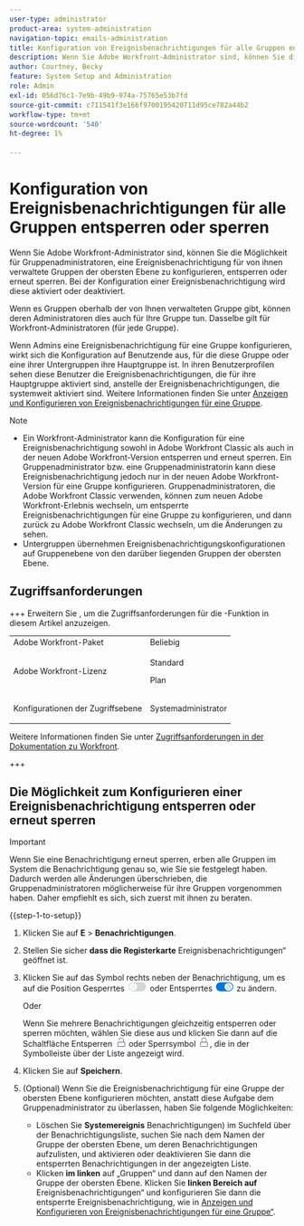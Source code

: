 ```yaml
---
user-type: administrator
product-area: system-administration
navigation-topic: emails-administration
title: Konfiguration von Ereignisbenachrichtigungen für alle Gruppen entsperren oder sperren
description: Wenn Sie Adobe Workfront-Administrator sind, können Sie die Möglichkeit für Gruppenadministratoren, eine Ereignisbenachrichtigung für von ihnen verwaltete Gruppen der obersten Ebene zu konfigurieren, entsperren oder erneut sperren. Bei der Konfiguration einer Ereignisbenachrichtigung wird diese aktiviert oder deaktiviert.
author: Courtney, Becky
feature: System Setup and Administration
role: Admin
exl-id: 056d76c1-7e9b-49b9-974a-75765e53b7fd
source-git-commit: c711541f3e166f9700195420711d95ce782a44b2
workflow-type: tm+mt
source-wordcount: '540'
ht-degree: 1%

---
```


# Konfiguration von Ereignisbenachrichtigungen für alle Gruppen entsperren oder sperren

Wenn Sie Adobe Workfront-Administrator sind, können Sie die Möglichkeit für Gruppenadministratoren, eine Ereignisbenachrichtigung für von ihnen verwaltete Gruppen der obersten Ebene zu konfigurieren, entsperren oder erneut sperren. Bei der Konfiguration einer Ereignisbenachrichtigung wird diese aktiviert oder deaktiviert.

Wenn es Gruppen oberhalb der von Ihnen verwalteten Gruppe gibt, können deren Administratoren dies auch für Ihre Gruppe tun. Dasselbe gilt für Workfront-Administratoren (für jede Gruppe).

Wenn Admins eine Ereignisbenachrichtigung für eine Gruppe konfigurieren, wirkt sich die Konfiguration auf Benutzende aus, für die diese Gruppe oder eine ihrer Untergruppen ihre Hauptgruppe ist. In ihren Benutzerprofilen sehen diese Benutzer die Ereignisbenachrichtigungen, die für ihre Hauptgruppe aktiviert sind, anstelle der Ereignisbenachrichtigungen, die systemweit aktiviert sind. Weitere Informationen finden Sie unter [Anzeigen und Konfigurieren von Ereignisbenachrichtigungen für eine Gruppe](../../../administration-and-setup/manage-groups/create-and-manage-groups/view-and-configure-event-notifications-group.md).

>[!NOTE]
>
>* Ein Workfront-Administrator kann die Konfiguration für eine Ereignisbenachrichtigung sowohl in Adobe Workfront Classic als auch in der neuen Adobe Workfront-Version entsperren und erneut sperren. Ein Gruppenadministrator bzw. eine Gruppenadministratorin kann diese Ereignisbenachrichtigung jedoch nur in der neuen Adobe Workfront-Version für eine Gruppe konfigurieren. Gruppenadministratoren, die Adobe Workfront Classic verwenden, können zum neuen Adobe Workfront-Erlebnis wechseln, um entsperrte Ereignisbenachrichtigungen für eine Gruppe zu konfigurieren, und dann zurück zu Adobe Workfront Classic wechseln, um die Änderungen zu sehen.
>* Untergruppen übernehmen Ereignisbenachrichtigungskonfigurationen auf Gruppenebene von den darüber liegenden Gruppen der obersten Ebene.
>

## Zugriffsanforderungen

+++ Erweitern Sie , um die Zugriffsanforderungen für die -Funktion in diesem Artikel anzuzeigen.

<table style="table-layout:auto"> 
 <col> 
 <col> 
 <tbody> 
  <tr> 
   <td role="rowheader">Adobe Workfront-Paket</td> 
   <td>Beliebig</td> 
  </tr> 
  <tr> 
   <td role="rowheader">Adobe Workfront-Lizenz</td> 
   <td>
   <p>Standard</p>
   <p>Plan</p></td> 
  </tr> 
  <tr> 
   <td role="rowheader">Konfigurationen der Zugriffsebene</td> 
   <td> <p>Systemadministrator</p> </td> 
  </tr> 
 </tbody> 
</table>

Weitere Informationen finden Sie unter [Zugriffsanforderungen in der Dokumentation zu Workfront](/help/quicksilver/administration-and-setup/add-users/access-levels-and-object-permissions/access-level-requirements-in-documentation.md).

+++

## Die Möglichkeit zum Konfigurieren einer Ereignisbenachrichtigung entsperren oder erneut sperren

>[!IMPORTANT]
>
>Wenn Sie eine Benachrichtigung erneut sperren, erben alle Gruppen im System die Benachrichtigung genau so, wie Sie sie festgelegt haben. Dadurch werden alle Änderungen überschrieben, die Gruppenadministratoren möglicherweise für ihre Gruppen vorgenommen haben. Daher empfiehlt es sich, sich zuerst mit ihnen zu beraten.

{{step-1-to-setup}}

1. Klicken Sie auf **E** > **Benachrichtigungen**.

1. Stellen Sie sicher **dass die Registerkarte** Ereignisbenachrichtigungen“ geöffnet ist.
1. Klicken Sie auf das Symbol rechts neben der Benachrichtigung, um es auf die Position Gesperrtes ![Sperrsymbol](assets/lock-toggle-button.png) oder Entsperrtes ![Entsperrsymbol](assets/unlock-toggle-button.png) zu ändern.

   Oder

   Wenn Sie mehrere Benachrichtigungen gleichzeitig entsperren oder sperren möchten, wählen Sie diese aus und klicken Sie dann auf die Schaltfläche Entsperren ![Entsperrsymbol](assets/unlock-icon-toolbar.png) oder Sperrsymbol ![Sperrsymbol](assets/lock-icon-locked-qs.png), die in der Symbolleiste über der Liste angezeigt wird.

1. Klicken Sie auf **Speichern**.
1. (Optional) Wenn Sie die Ereignisbenachrichtigung für eine Gruppe der obersten Ebene konfigurieren möchten, anstatt diese Aufgabe dem Gruppenadministrator zu überlassen, haben Sie folgende Möglichkeiten:

   * Löschen Sie **Systemereignis** Benachrichtigungen) im Suchfeld über der Benachrichtigungsliste, suchen Sie nach dem Namen der Gruppe der obersten Ebene, um deren Benachrichtigungen aufzulisten, und aktivieren oder deaktivieren Sie dann die entsperrten Benachrichtigungen in der angezeigten Liste.
   * Klicken **im linken** auf „Gruppen“ und dann auf den Namen der Gruppe der obersten Ebene. Klicken Sie **linken Bereich auf** Ereignisbenachrichtigungen“ und konfigurieren Sie dann die entsperrte Ereignisbenachrichtigung, wie in [Anzeigen und Konfigurieren von Ereignisbenachrichtigungen für eine Gruppe“ &#x200B;](../../../administration-and-setup/manage-groups/create-and-manage-groups/view-and-configure-event-notifications-group.md).
